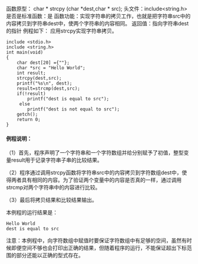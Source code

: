 函数原型： char * strcpy (char *dest,char * src);
头文件：include<string.h>
是否是标准函数：是
函数功能：实现字符串的拷贝工作，也就是把字符串src中的内容拷贝到字符串dest中，使两个字符串的内容相同。
返回值：指向字符串dest的指针
例程如下： 应用strcpy实现字符串拷贝。
```  
include <stdio.h>
include <string.h>
int main(void)
{
    char dest[20] ={""};
    char *src = "Hello World";
    int result;
    strcpy(dest,src);
    printf("%s\n", dest);
    result=strcmp(dest,src);
    if(!result)
        printf("dest is equal to src");
     else
        printf("dest is not equal to src");
    getch();
    return 0;
}
```

#### 例程说明：

（1）首先，程序声明了一个字符串和一个字符数组并给分别赋予了初值，整型变量result用于记录字符串子串的比较结果。

（2）程序通过调用strcpy函数将字符串src中的内容拷贝到字符数组dest中，使得两者具有相同的内容。为了验证两个变量中的内容是否真的一样，通过调用strcmp对两个字符串中的内容进行比较。

（3）最后将拷贝结果和比较结果输出。

本例程的运行结果是：
```  
Hello World
dest is equal to src
```

注意：本例程中，向字符数组中赋值时要保证字符数组中有足够的空间，虽然有时候即便空间不够也会打印出正确的结果，但随着程序的运行，不能保证超出下标范围的部分还能以正确的型式存在。
